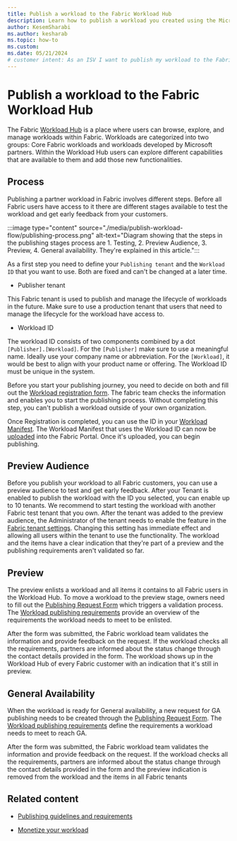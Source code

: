 ```yaml
---
title: Publish a workload to the Fabric Workload Hub
description: Learn how to publish a workload you created using the Microsoft Fabric Workload Development Kit, to the Fabric Workload Hub.
author: KesemSharabi
ms.author: kesharab
ms.topic: how-to
ms.custom:
ms.date: 05/21/2024
# customer intent: As an ISV I want to publish my workload to the Fabric Workload Hub so that I can make it available to customers.
---
```


# Publish a workload to the Fabric Workload Hub

The Fabric [Workload Hub](./more-workloads-add.md) is a place where users can browse, explore, and manage workloads within Fabric. Workloads are categorized into two groups: Core Fabric workloads and workloads developed by Microsoft partners. Within the Workload Hub users can explore different capabilities that are available to them and add those new functionalities.

## Process

Publishing a partner workload in Fabric involves different steps. Before all Fabric users have access to it there are different stages available to test the workload and get early feedback from your customers.

:::image type="content" source="./media/publish-workload-flow/publishing-process.png" alt-text="Diagram showing that the steps in the publishing stages process are 1. Testing, 2. Preview Audience, 3. Preview, 4. General availability. They're explained in this article.":::

As a first step you need to define your `Publishing tenant` and the `Workload ID` that you want to use. Both are fixed and can't be changed at a later time.

* Publisher tenant

This Fabric tenant is used to publish and manage the lifecycle of workloads in the future. Make sure to use a production tenant that users that need to manage the lifecycle for the workload have access to.  

* Workload ID

The workload ID consists of two components combined by a dot `[Publisher].[Workload]`. For the `[Publisher]` make sure to use a meaningful name. Ideally use your company name or abbreviation. For the `[Workload]`, it would be best to align with your product name or offering. The Workload ID must be unique in the system.  

Before you start your publishing journey, you need to decide on both and fill out the [Workload registration form](https://aka.ms/fabric_workload_registration). The fabric team checks the information and enables you to start the publishing process. Without completing this step, you can't publish a workload outside of your own organization.

Once Registration is completed, you can use the ID in your [Workload Manifest](./backend-manifest.md). The Workload Manifest that uses the Workload ID can now be [uploaded](./manage-workload.md) into the Fabric Portal. Once it's uploaded, you can begin publishing.  

## Preview Audience

Before you publish your workload to all Fabric customers, you can use a preview audience to test and get early feedback. After your Tenant is enabled to publish the workload with the ID you selected, you can enable up to 10 tenants. We recommend to start testing the workload with another Fabric test tenant that you own.
After the tenant was added to the preview audience, the Administrator of the tenant needs to enable the feature in the [Fabric tenant settings](../admin/tenant-settings-index.md). Changing this setting has immediate effect and allowing all users within the tenant to use the functionality. The workload and the items have a clear indication that they're part of a preview and the publishing requirements aren't validated so far.

## Preview

The preview enlists a workload and all items it contains to all Fabric users in the Workload Hub. To move a workload to the preview stage, owners need to fill out the [Publishing Request Form](https://aka.ms/fabric_workload_publishing) which triggers a validation process. The [Workload publishing requirements](./publish-workload-requirements.md) provide an overview of the requirements the workload needs to meet to be enlisted.

After the form was submitted, the Fabric workload team validates the information and provide feedback on the request. If the workload checks all the requirements, partners are informed about the status change through the contact details provided in the form. The workload shows up in the Workload Hub of every Fabric customer with an indication that it's still in preview.

## General Availability

When the workload is ready for General availability, a new request for GA publishing needs to be created through the [Publishing Request Form](https://aka.ms/fabric_workload_publishing). The [Workload publishing requirements](./publish-workload-requirements.md) define the requirements a workload needs to meet to reach GA.

After the form was submitted, the Fabric workload team validates the information and provide feedback on the request. If the workload checks all the requirements, partners are informed about the status change through the contact details provided in the form and the preview indication is removed from the workload and the items in all Fabric tenants

## Related content

* [Publishing guidelines and requirements](./publish-workload-requirements.md)

* [Monetize your workload](monetization.md)
